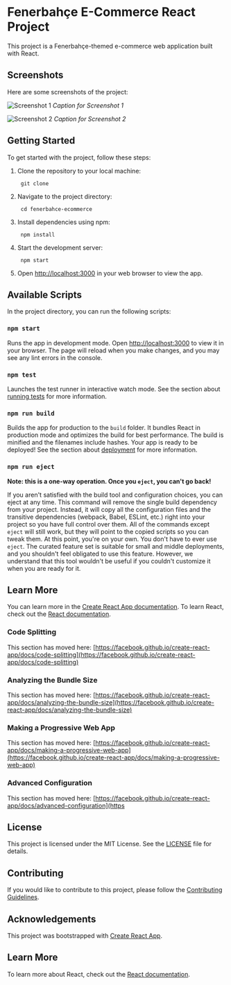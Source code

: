 # Fenerbahçe E-Commerce React Project

This project is a Fenerbahçe-themed e-commerce web application built with React.

## Screenshots

Here are some screenshots of the project:

![Screenshot 1](image.png)
_Caption for Screenshot 1_

![Screenshot 2](image.png)
_Caption for Screenshot 2_

## Getting Started

To get started with the project, follow these steps:

1. Clone the repository to your local machine:

   <code> git clone <repository-url> </code>

2. Navigate to the project directory:

   <code> cd fenerbahce-ecommerce</code>

3. Install dependencies using npm:

   <code> npm install</code>

4. Start the development server:

   <code> npm start</code>

5. Open [http://localhost:3000](http://localhost:3000) in your web browser to view the app.

## Available Scripts

In the project directory, you can run the following scripts:

### `npm start`

Runs the app in development mode. Open [http://localhost:3000](http://localhost:3000) to view it in your browser. The page will reload when you make changes, and you may see any lint errors in the console.

### `npm test`

Launches the test runner in interactive watch mode. See the section about [running tests](https://facebook.github.io/create-react-app/docs/running-tests) for more information.

### `npm run build`

Builds the app for production to the `build` folder. It bundles React in production mode and optimizes the build for best performance. The build is minified and the filenames include hashes. Your app is ready to be deployed! See the section about [deployment](https://facebook.github.io/create-react-app/docs/deployment) for more information.

### `npm run eject`

**Note: this is a one-way operation. Once you `eject`, you can't go back!**

If you aren't satisfied with the build tool and configuration choices, you can eject at any time. This command will remove the single build dependency from your project. Instead, it will copy all the configuration files and the transitive dependencies (webpack, Babel, ESLint, etc.) right into your project so you have full control over them. All of the commands except `eject` will still work, but they will point to the copied scripts so you can tweak them. At this point, you're on your own. You don't have to ever use `eject`. The curated feature set is suitable for small and middle deployments, and you shouldn't feel obligated to use this feature. However, we understand that this tool wouldn't be useful if you couldn't customize it when you are ready for it.

## Learn More

You can learn more in the [Create React App documentation](https://facebook.github.io/create-react-app/docs/getting-started). To learn React, check out the [React documentation](https://reactjs.org/).

### Code Splitting

This section has moved here: [https://facebook.github.io/create-react-app/docs/code-splitting](https://facebook.github.io/create-react-app/docs/code-splitting)

### Analyzing the Bundle Size

This section has moved here: [https://facebook.github.io/create-react-app/docs/analyzing-the-bundle-size](https://facebook.github.io/create-react-app/docs/analyzing-the-bundle-size)

### Making a Progressive Web App

This section has moved here: [https://facebook.github.io/create-react-app/docs/making-a-progressive-web-app](https://facebook.github.io/create-react-app/docs/making-a-progressive-web-app)

### Advanced Configuration

This section has moved here: [https://facebook.github.io/create-react-app/docs/advanced-configuration](https

## License

This project is licensed under the MIT License. See the [LICENSE](LICENSE) file for details.

## Contributing

If you would like to contribute to this project, please follow the [Contributing Guidelines](CONTRIBUTING.md).

## Acknowledgements

This project was bootstrapped with [Create React App](https://github.com/facebook/create-react-app).

## Learn More

To learn more about React, check out the [React documentation](https://reactjs.org/).
